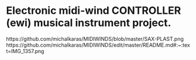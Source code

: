 # Electronic midi-wind CONTROLLER (ewi) musical instrument project.

<picture>
 <source media="(prefers-color-scheme: dark)" srcset="https://user-images./michalkaras/MIDIWINDS/blob/master/SAX-PLAST.png">
</picture>
https://github.com/michalkaras/MIDIWINDS/blob/master/SAX-PLAST.png
https://github.com/michalkaras/MIDIWINDS/edit/master/README.md#:~:text=IMG_1357.png
